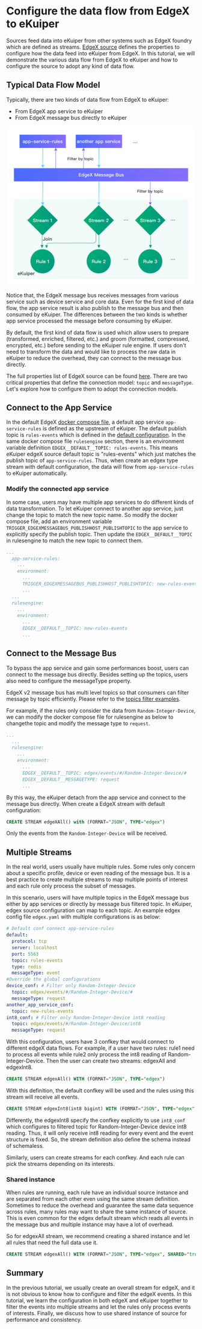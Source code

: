 # Configure the data flow from EdgeX to eKuiper

Sources feed data into eKuiper from other systems such as EdgeX foundry which are defined as streams. [EdgeX source](../rules/sources/edgex.md) defines the properties to configure how the data feed into eKuiper from EdgeX. In this tutorial, we will demonstrate the various data flow from EdgeX to eKuiper and how to configure the source to adopt any kind of data flow.

## Typical Data Flow Model

Typically, there are two kinds of data flow from EdgeX to eKuiper:

- From EdgeX app service to eKuiper
- From EdgeX message bus directly to eKuiper

![data flow](./flow.png)

Notice that, the EdgeX message bus receives messages from various service such as device service and core data. Even for the first kind of data flow, the app service result is also  publish to the message bus and then consumed by eKuiper. The differences between the two kinds is whether app service processed the message before consuming by eKuiper.

By default, the first kind of data flow is used which allow users to prepare (transformed, enriched, filtered, etc.) and groom (formatted, compressed, encrypted, etc.) before sending to the eKuiper rule engine. If users don't need to transform the data and would like to process the raw data in eKuiper to reduce the overhead, they can connect to the message bus directly.

The full properties list of EdgeX source can be found [here](../rules/sources/edgex.md#global-configurations). There are two critical properties that define the connection model: `topic` and `messageType`. Let's explore how to configure them to adopt the connection models.

## Connect to the App Service

In the default EdgeX [docker compose file](https://github.com/edgexfoundry/edgex-compose/blob/main/docker-compose.yml), a default app service `app-service-rules` is defined as the upstream of eKuiper. The default publish topic is `rules-events` which is defined in the [default configuration](https://github.com/edgexfoundry/app-service-configurable/blob/main/res/rules-engine/configuration.toml). In the same docker compose file `rulesengine` section, there is an environment variable definition `EDGEX__DEFAULT__TOPIC: rules-events`. This means eKuiper edgeX source default topic is "rules-events" which just matches the publish topic of `app-service-rules`. Thus, when create an edgex type stream with default configuration, the data will flow from `app-service-rules` to eKuiper automatically.

### Modify the connected app service

In some case, users may have multiple app services to do different kinds of data transformation. To let eKuiper connect to another app service, just change the topic to match the new topic name. So modify the docker compose file, add an environment variable `TRIGGER_EDGEXMESSAGEBUS_PUBLISHHOST_PUBLISHTOPIC` to the app service to explicitly specify the publish topic. Then update the `EDGEX__DEFAULT__TOPIC` in rulesengine to match the new topic to connect them.

```yaml
...
  app-service-rules:
    ...
    environment:
      ...
      TRIGGER_EDGEXMESSAGEBUS_PUBLISHHOST_PUBLISHTOPIC: new-rules-events
      ...
  ...
  rulesengine:
    ...
    environment:
      ...
      EDGEX__DEFAULT__TOPIC: new-rules-events
      ...
```

## Connect to the Message Bus

To bypass the app service and gain some performances boost, users can connect to the message bus directly. Besides setting up the topics, users also need to configure the messageType property.

EdgeX v2 message bus has multi level topics so that consumers can filter message by topic efficiently. Please refer to the [topics filter examples](https://docs.edgexfoundry.org/2.0/microservices/application/Triggers/#filter-by-topics).

For example, if the rules only consider the data from `Random-Integer-Device`, we can modify the docker compose file for rulesengine as below to changethe topic and modify the message type to `request`.

```yaml
...
  ...
  rulesengine:
    ...
    environment:
      ...
      EDGEX__DEFAULT__TOPIC: edgex/events/#/Random-Integer-Device/#
      EDGEX__DEFAULT__MESSAGETYPE: request
      ...
```

By this way, the eKuiper detach from the app service and connect to the message bus directly. When create a EdgeX stream with default configuration:

```sql
CREATE STREAM edgeXAll() with (FORMAT="JSON", TYPE="edgex")
```

Only the events from the `Random-Integer-Device` will be received.

## Multiple Streams

In the real world, users usually have multiple rules. Some rules only concern about a specific profile, device or even reading of the message bus. It is a best practice to create multiple streams to map multiple points of interest and each rule only process the subset of messages.

In this scenario, users will have multiple topics in the EdgeX message bus either by app services or directly by message bus filtered topic. In eKuiper, edgex source configuration can map to each topic. An example edgex config file `edgex.yaml` with multiple configurations is as below:

```yaml
# Default conf connect app-service-rules
default:
  protocol: tcp
  server: localhost
  port: 5563
  topic: rules-events
  type: redis
  messageType: event
#Override the global configurations
device_conf: # Filter only Random-Integer-Device
  topic: edgex/events/#/Random-Integer-Device/#
  messageType: request
another_app_service_conf:
  topic: new-rules-events
int8_conf: # Filter only Random-Integer-Device int8 reading
  topic: edgex/events/#/Random-Integer-Device/int8
  messageType: request
```

With this configuration, users have 3 confkey that would connect to different edgeX data flows. For example, if a user have two rules: rule1 need to process all events while rule2 only process the int8 reading of Random-Integer-Device. Then the user can create two streams: edgexAll and edgexInt8.

```sql
CREATE STREAM edgexAll() WITH (FORMAT="JSON", TYPE="edgex")
```

With this definition, the default confkey will be used and the rules using this stream will receive all events.

```sql
CREATE STREAM edgexInt8(int8 bigint) WITH (FORMAT="JSON", TYPE="edgex", CONF_KEY="int8_conf")
```

Differently, the edgexInt8 specify the confkey explicitly to use `int8_conf` which configures to filtered topic for Random-Integer-Device device int8 reading. Thus, it will only receive int8 reading for every event and the event structure is fixed. So, the stream definition also define the schema instead of schemaless.

Similarly, users can create streams for each confkey. And each rule can pick the streams depending on its interests.

### Shared instance

When rules are running, each rule have an individual source instance and are separated from each other even using the same stream definition. Sometimes to reduce the overhead and guarantee the same data sequence across rules, many rules may want to share the same instance of source. This is even common for the edgex default stream which reads all events in the message bus and multiple instance may have a lot of overhead.

So for edgexAll stream, we recommend creating a shared instance and let all rules that need the full data use it.

```sql
CREATE STREAM edgexAll() WITH (FORMAT="JSON", TYPE="edgex", SHARED="true")
```

## Summary

In the previous tutorial, we usually create an overall stream for edgeX, and it is not obvious to know how to configure and filter the edgeX events. In this tutorial, we learn the configuration in both edgeX and eKuiper together to filter the events into multiple streams and let the rules only process events of interests. Finally, we discuss how to use shared instance of source for performance and consistency.